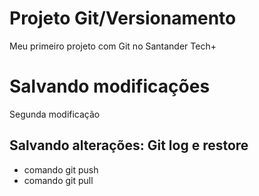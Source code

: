 # Projeto Git/Versionamento
Meu primeiro projeto com Git no Santander Tech+

# Salvando modificações
Segunda modificação

## Salvando alterações: Git log e restore
* comando git push
* comando git pull
